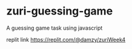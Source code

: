 # zuri-guessing-game
A guessing game task using javascript

replit link
https://replit.com/@damzy/zuriWeek4